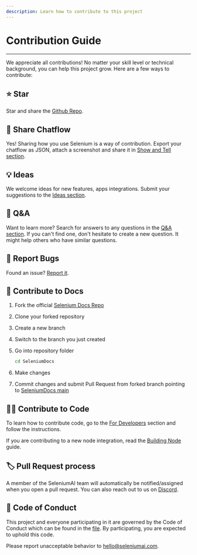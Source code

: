```yaml
---
description: Learn how to contribute to this project
---
```


# Contribution Guide

***

We appreciate all contributions! No matter your skill level or technical background, you can help this project grow. Here are a few ways to contribute:

## ⭐ Star

Star and share the [Github Repo](https://github.com/SeleniumAI/Selenium).

## 🙌 Share Chatflow

Yes! Sharing how you use Selenium is a way of contribution. Export your chatflow as JSON, attach a screenshot and share it in [Show and Tell section](https://github.com/SeleniumAI/Selenium/discussions/categories/show-and-tell).

## 💡 Ideas

We welcome ideas for new features, apps integrations. Submit your suggestions to the [Ideas section](https://github.com/SeleniumAI/Selenium/discussions/categories/ideas).

## 🙋 Q\&A

Want to learn more? Search for answers to any questions in the [Q\&A section](https://github.com/SeleniumAI/Selenium/discussions/categories/q-a). If you can't find one, don't hesitate to create a new question. It might help others who have similar questions.

## 🐞 Report Bugs

Found an issue? [Report it](https://github.com/SeleniumAI/Selenium/issues/new/choose).

## 📖 Contribute to Docs

1. Fork the official [Selenium Docs Repo](https://github.com/SeleniumAI/SeleniumDocs)
2. Clone your forked repository
3. Create a new branch
4. Switch to the branch you just created
5.  Go into repository folder

    ```bash
    cd SeleniumDocs
    ```
6. Make changes
7. Commit changes and submit Pull Request from forked branch pointing to [SeleniumDocs main](https://github.com/SeleniumAI/SeleniumDocs)

## 👨‍💻 Contribute to Code

To learn how to contribute code, go to the [For Developers](../getting-started/#setup-2) section and follow the instructions.

If you are contributing to a new node integration, read the [Building Node](building-node.md) guide.

## 🏷️ Pull Request process

A member of the SeleniumAI team will automatically be notified/assigned when you open a pull request. You can also reach out to us on [Discord](https://discord.gg/jbaHfsRVBW).

## 📜 Code of Conduct

This project and everyone participating in it are governed by the Code of Conduct which can be found in the [file](https://github.com/SeleniumAI/Selenium/blob/main/CODE\_OF\_CONDUCT.md). By participating, you are expected to uphold this code.

Please report unacceptable behavior to hello@seleniumai.com.
